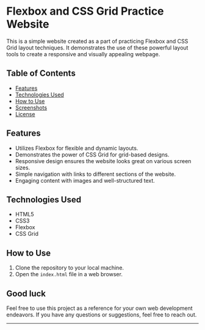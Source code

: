 # Flexbox and CSS Grid Practice Website



This is a simple website created as a part of practicing Flexbox and CSS Grid layout techniques. It demonstrates the use of these powerful layout tools to create a responsive and visually appealing webpage.

## Table of Contents

- [Features](#features)
- [Technologies Used](#technologies-used)
- [How to Use](#how-to-use)
- [Screenshots](#screenshots)
- [License](#license)

## Features

- Utilizes Flexbox for flexible and dynamic layouts.
- Demonstrates the power of CSS Grid for grid-based designs.
- Responsive design ensures the website looks great on various screen sizes.
- Simple navigation with links to different sections of the website.
- Engaging content with images and well-structured text.

## Technologies Used

- HTML5
- CSS3
- Flexbox
- CSS Grid

## How to Use

1. Clone the repository to your local machine.
2. Open the `index.html` file in a web browser.


## Good luck

Feel free to use this project as a reference for your own web development endeavors. If you have any questions or suggestions, feel free to reach out.



---

